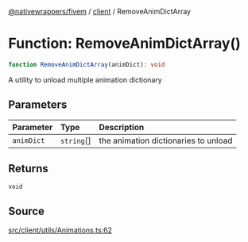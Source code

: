 [@nativewrappers/fivem](../../README.md) / [client](../README.md) / RemoveAnimDictArray

# Function: RemoveAnimDictArray()

```ts
function RemoveAnimDictArray(animDict): void
```

A utility to unload multiple animation dictionary

## Parameters

| Parameter | Type | Description |
| :------ | :------ | :------ |
| `animDict` | `string`[] | the animation dictionaries to unload |

## Returns

`void`

## Source

[src/client/utils/Animations.ts:62](https://github.com/nativewrappers/fivem/blob/dc30be651dd1d99507081f19ee3707fad2d3aa44/src/client/utils/Animations.ts#L62)

